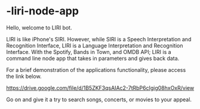 # -liri-node-app

Hello, welcome to LIRI bot.

LIRI is like iPhone's SIRI. However, while SIRI is a Speech Interpretation and Recognition Interface, LIRI is a Language Interpretation and Recognition Interface. With the Spotify, Bands in Town, and OMDB API; LIRI is a command line node app that takes in parameters and gives back data.

For a brief demonstration of the applications functionality, please access the link below.

https://drive.google.com/file/d/1B5ZKF3qsAIAc2-7tRbP6cIgig08hxOxR/view

Go on and give it a try to search songs, concerts, or movies to your appeal.
